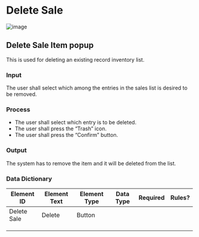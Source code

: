 # Delete Sale

![image](https://github.com/jar-RED/poultry-palace/assets/126373280/75422995-3473-4539-bed8-00285cfbdb71)


## Delete Sale Item popup
This is used for deleting an existing record inventory list.

### Input
The user shall select which among the entries in the sales list is desired to be removed.

### Process
* The user shall select which entry is to be deleted.
* The user shall press the “Trash” icon.
* The user shall press the “Confirm” button.

### Output
The system has to remove the item and it will be deleted from the list.
### Data Dictionary
| Element ID | Element Text | Element Type | Data Type | Required | Rules? |
|------------|--------------|--------------|-----------|----------|--------|
| Delete Sale | Delete | Button|  |  |  |
|  |  |  |  |  |  |
|  |  | |  |  |  |
|  |  |  |  |  |  |



